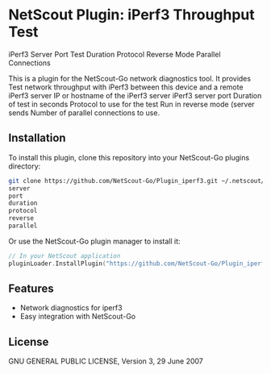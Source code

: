 # NetScout Plugin: iPerf3 Throughput Test

iPerf3 Server
Port
Test Duration
Protocol
Reverse Mode
Parallel Connections

This is a plugin for the NetScout-Go network diagnostics tool. It provides Test network throughput with iPerf3 between this device and a remote iPerf3 server
IP or hostname of the iPerf3 server
iPerf3 server port
Duration of test in seconds
Protocol to use for the test
Run in reverse mode (server sends
Number of parallel connections to use.

## Installation

To install this plugin, clone this repository into your NetScout-Go plugins directory:

```bash
git clone https://github.com/NetScout-Go/Plugin_iperf3.git ~/.netscout/plugins/iperf3
server
port
duration
protocol
reverse
parallel
```

Or use the NetScout-Go plugin manager to install it:

```go
// In your NetScout application
pluginLoader.InstallPlugin("https://github.com/NetScout-Go/Plugin_iperf3")
```

## Features

- Network diagnostics for iperf3
- Easy integration with NetScout-Go

## License

GNU GENERAL PUBLIC LICENSE, Version 3, 29 June 2007
